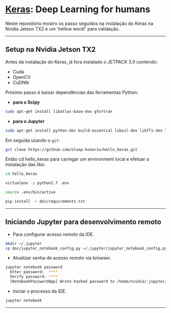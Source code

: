 # [Keras](https://github.com/keras-team/keras): Deep Learning for humans

Neste repositório mostro os passo seguidos na instalação do Keras na Nvidia Jetson TX2 e um 'hellow word!' para validação.

-----------------


## Setup na Nvidia Jetson TX2

Antes da instalação do Keras, já fora instalado o JETPACK 3.0 contendo:
- Cuda
- OpenCV
- CuDNN

Próximo passo é baixar dependências das ferramentas Python:

- **para o Scipy**

```sh
sudo apt-get install libatlas-base-dev gfortran
```

- **para o Jupyter**

```sh
sudo apt-get install python-dev build-essential libssl-dev libffi-dev libxml2-dev libxslt1-dev zlib1g-dev python-pip virtualenv
```

Em seguida usando o  `git`:

```sh
git clone https://github.com/oluap-honorio/hello_keras.git
```

Então cd hello_keras para carregar um environment local e efetuar a instalação das libs:

```sh
cd hello_keras

virtualenv -p python2.7 .env

source .env/bin/active

pip install -r doc/requirements.txt
```
------------------

## Iniciando Jupyter para desenvolvimento remoto

- Para configurar acesso remoto da IDE.

```sh
mkdir ~/.jupyter
cp doc/jupyter_notebook_config.py ~/.jupyter/jupyter_notebook_config.py
```

- Atualizar senha de acesso remoto via browser.

```sh
jupyter notebook password
  Enter password:  ****
  Verify password: ****
  [NotebookPasswordApp] Wrote hashed password to /home/nvidia/.jupyter/jupyter_notebook_config.json
```

- Iniciar o processo da IDE.

```sh
jupyter notebook
```

------------------

